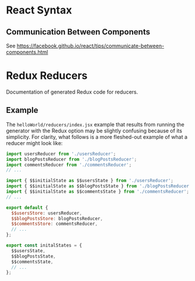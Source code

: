 # React Syntax
## Communication Between Components
See https://facebook.github.io/react/tips/communicate-between-components.html

# Redux Reducers
Documentation of generated Redux code for reducers.

## Example
The `helloWorld/reducers/index.jsx` example that results from running the generator with the Redux option may be slightly confusing because of its simplicity. For clarity, what follows is a more fleshed-out example of what a reducer might look like:

```javascript
import usersReducer from './usersReducer';
import blogPostsReducer from './blogPostsReducer';
import commentsReducer from './commentsReducer';
// ...

import { $$initialState as $$usersState } from './usersReducer';
import { $$initialState as $$blogPostsState } from './blogPostsReducer';
import { $$initialState as $$commentsState } from './commentsReducer';
// ...

export default {
  $$usersStore: usersReducer,
  $$blogPostsStore: blogPostsReducer,
  $$commentsStore: commentsReducer,
  // ...
};

export const initalStates = {
  $$usersState,
  $$blogPostsState,
  $$commentsState,
  // ...
};
```
